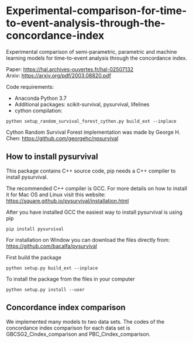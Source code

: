 # Experimental-comparison-for-time-to-event-analysis-through-the-concordance-index
Experimental comparison of semi-parametric, parametric and machine learning models for time-to-event analysis through the concordance index.

Paper: https://hal.archives-ouvertes.fr/hal-02507132 <br />
Arxiv: https://arxiv.org/pdf/2003.08820.pdf

Code requirements:

- Anaconda Python 3.7
- Additional packages: scikit-survival, pysurvival, lifelines
- cython compilation:

```
python setup_random_survival_forest_cython.py build_ext --inplace
```

Cython Random Survival Forest implementation was made by George H. Chen: https://github.com/georgehc/npsurvival


## How to install pysurvival
This package contains C++ source code, pip needs a C++ compiler to install pysurvival.

The recommended C++ compiler is GCC. For more details on how to install it for Mac OS and Linux visit this website: https://square.github.io/pysurvival/installation.html

After you have installed GCC the easiest way to install pysurvival is using pip

```
pip install pysurvival
```

For installation on Window you can download the files directly from: https://github.com/bacalfa/pysurvival

First build the package

```
python setup.py build_ext --inplace
```

To install the package from the files in your computer

```
python setup.py install --user
```

## Concordance index comparison

We implemented many models to two data sets. The codes of the concordance index comparison for each data set is GBCSG2_Cindex_comparison and PBC_Cindex_comparison.
